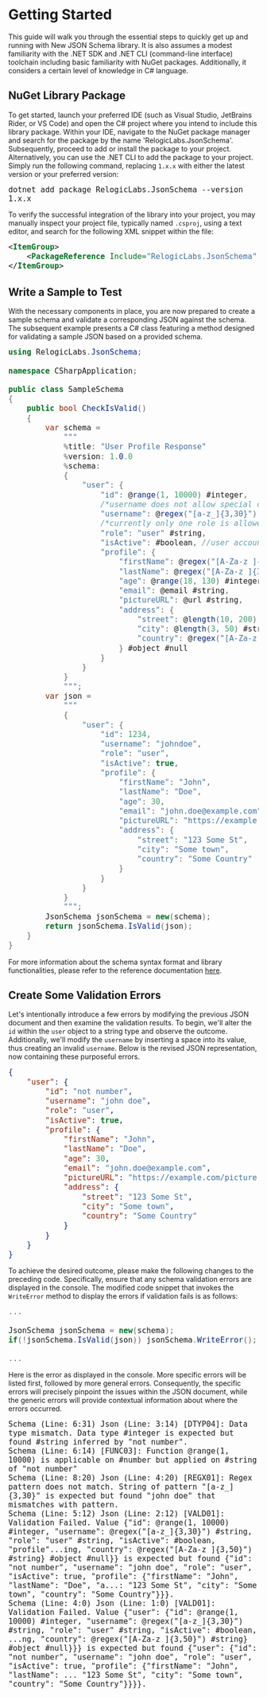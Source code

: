 <style>
pre code { font-size: 1.1em; }
</style>

# Getting Started
This guide will walk you through the essential steps to quickly get up and running with New JSON Schema library. It is also assumes a modest familiarity with the .NET SDK and .NET CLI (command-line interface) toolchain including basic familiarity with NuGet packages. Additionally, it considers a certain level of knowledge in C# language.

## NuGet Library Package
To get started, launch your preferred IDE (such as Visual Studio, JetBrains Rider, or VS Code) and open the C# project where you intend to include this library package. Within your IDE, navigate to the NuGet package manager and search for the package by the name 'RelogicLabs.JsonSchema'. Subsequently, proceed to add or install the package to your project. Alternatively, you can use the .NET CLI to add the package to your project. Simply run the following command, replacing `1.x.x` with either the latest version or your preferred version:
```shell
dotnet add package RelogicLabs.JsonSchema --version 1.x.x
```
To verify the successful integration of the library into your project, you may manually inspect your project file, typically named `.csproj`, using a text editor, and search for the following XML snippet within the file:
```xml
<ItemGroup>
    <PackageReference Include="RelogicLabs.JsonSchema" Version="1.x.x" />
</ItemGroup>
```
## Write a Sample to Test
With the necessary components in place, you are now prepared to create a sample schema and validate a corresponding JSON against the schema. The subsequent example presents a C# class featuring a method designed for validating a sample JSON based on a provided schema.
```c#
using RelogicLabs.JsonSchema;

namespace CSharpApplication;

public class SampleSchema
{
    public bool CheckIsValid()
    {
        var schema =
            """
            %title: "User Profile Response"
            %version: 1.0.0
            %schema:
            {
                "user": {
                    "id": @range(1, 10000) #integer,
                    /*username does not allow special characters*/
                    "username": @regex("[a-z_]{3,30}") #string,
                    /*currently only one role is allowed by system*/
                    "role": "user" #string,
                    "isActive": #boolean, //user account current status
                    "profile": {
                        "firstName": @regex("[A-Za-z ]{3,50}") #string,
                        "lastName": @regex("[A-Za-z ]{3,50}") #string,
                        "age": @range(18, 130) #integer,
                        "email": @email #string,
                        "pictureURL": @url #string,
                        "address": {
                            "street": @length(10, 200) #string,
                            "city": @length(3, 50) #string,
                            "country": @regex("[A-Za-z ]{3,50}") #string
                        } #object #null
                    }
                }
            }
            """;
        var json =
            """
            {
                "user": {
                    "id": 1234,
                    "username": "johndoe",
                    "role": "user",
                    "isActive": true,
                    "profile": {
                        "firstName": "John",
                        "lastName": "Doe",
                        "age": 30,
                        "email": "john.doe@example.com",
                        "pictureURL": "https://example.com/picture.jpg",
                        "address": {
                            "street": "123 Some St",
                            "city": "Some town",
                            "country": "Some Country"
                        }
                    }
                }
            }
            """;
        JsonSchema jsonSchema = new(schema);
        return jsonSchema.IsValid(json);
    }
}
```
For more information about the schema syntax format and library functionalities, please refer to the reference documentation [here](/JsonSchema-DotNet/api/index.html).

## Create Some Validation Errors
Let's intentionally introduce a few errors by modifying the previous JSON document and then examine the validation results. To begin, we'll alter the `id` within the `user` object to a string type and observe the outcome. Additionally, we'll modify the `username` by inserting a space into its value, thus creating an invalid `username`. Below is the revised JSON representation, now containing these purposeful errors.
```json
{
    "user": {
        "id": "not number",
        "username": "john doe",
        "role": "user",
        "isActive": true,
        "profile": {
            "firstName": "John",
            "lastName": "Doe",
            "age": 30,
            "email": "john.doe@example.com",
            "pictureURL": "https://example.com/picture.jpg",
            "address": {
                "street": "123 Some St",
                "city": "Some town",
                "country": "Some Country"
            }
        }
    }
}
```

To achieve the desired outcome, please make the following changes to the preceding code. Specifically, ensure that any schema validation errors are displayed in the console. The modified code snippet that invokes the `WriteError` method to display the errors if validation fails is as follows:

```c#
...

JsonSchema jsonSchema = new(schema);
if(!jsonSchema.IsValid(json)) jsonSchema.WriteError();

...
```

Here is the error as displayed in the console. More specific errors will be listed first, followed by more general errors. Consequently, the specific errors will precisely pinpoint the issues within the JSON document, while the generic errors will provide contextual information about where the errors occurred.

```accesslog
Schema (Line: 6:31) Json (Line: 3:14) [DTYP04]: Data type mismatch. Data type #integer is expected but found #string inferred by "not number".
Schema (Line: 6:14) [FUNC03]: Function @range(1, 10000) is applicable on #number but applied on #string of "not number"
Schema (Line: 8:20) Json (Line: 4:20) [REGX01]: Regex pattern does not match. String of pattern "[a-z_]{3,30}" is expected but found "john doe" that mismatches with pattern.
Schema (Line: 5:12) Json (Line: 2:12) [VALD01]: Validation Failed. Value {"id": @range(1, 10000) #integer, "username": @regex("[a-z_]{3,30}") #string, "role": "user" #string, "isActive": #boolean, "profile"...ing, "country": @regex("[A-Za-z ]{3,50}") #string} #object #null}} is expected but found {"id": "not number", "username": "john doe", "role": "user", "isActive": true, "profile": {"firstName": "John", "lastName": "Doe", "a...: "123 Some St", "city": "Some town", "country": "Some Country"}}}.
Schema (Line: 4:0) Json (Line: 1:0) [VALD01]: Validation Failed. Value {"user": {"id": @range(1, 10000) #integer, "username": @regex("[a-z_]{3,30}") #string, "role": "user" #string, "isActive": #boolean, ...ng, "country": @regex("[A-Za-z ]{3,50}") #string} #object #null}}} is expected but found {"user": {"id": "not number", "username": "john doe", "role": "user", "isActive": true, "profile": {"firstName": "John", "lastName": ... "123 Some St", "city": "Some town", "country": "Some Country"}}}}.
```